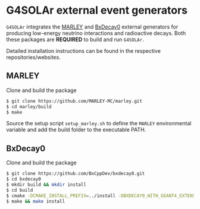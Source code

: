 # G4SOLAr external event generators

`G4SOLAr` integrates the [MARLEY](https://www.marleygen.org/)
and [BxDecay0](https://github.com/BxCppDev/bxdecay0) 
external generators 
for producing low-energy neutrino interactions and radioactive decays.
Both these packages are **REQUIRED** to build and run `G4SOLAr`.

Detailed installation instructions can be found in the respective 
repositories/websites.

## MARLEY
Clone and build the package 
```bash
$ git clone https://github.com/MARLEY-MC/marley.git
$ cd marley/build
$ make 
```
Source the setup script `setup_marley.sh` to define the `MARLEY` environmental
variable and add the build folder to the executable PATH. 

## BxDecay0
Clone and build the package
```bash
$ git clone https://github.com/BxCppDev/bxdecay0.git
$ cd bxdecay0
$ mkdir build && mkdir install
$ cd build
$ cmake -DCMAKE_INSTALL_PREFIX=../install -DBXDECAY0_WITH_GEANT4_EXTENSION=ON -DGeant4_DIR=/path/to/geant4/installation
$ make && make install
```


